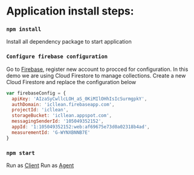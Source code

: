 # Application install steps:

### `npm install`

Install all dependency package to start application

### `Configure firebase configuration`

Go to [Firebase](https://firebase.google.com/), register new account to procced for configuration.
In this demo we are using Cloud Firestore to manage collections. Create a new Cloud Firestore and replace the configuration below

```js
var firebaseConfig = {
  apiKey: 'AIzaSyCwllcLOH_aS_0KiMIlOHhIsIcSurmgpkY',
  authDomain: 'icllean.firebaseapp.com',
  projectId: 'icllean',
  storageBucket: 'icllean.appspot.com',
  messagingSenderId: '105049352152',
  appId: '1:105049352152:web:af69675e73d0a02318b4ad',
  measurementId: 'G-WYNXBNNB7E'
}
```

### `npm start`

Run as [Client](http://localhost:8080/)
Run as [Agent](http://localhost:8080/agent)
